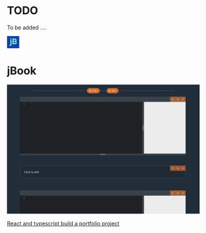 # TODO

To be added ....

![](public/favicon-32x32.png?raw=true)

# jBook

![](public/img/app-screen-1.png?raw=true)

[React and typescript build a portfolio project](https://www.udemy.com/course/react-and-typescript-build-a-portfolio-project)


